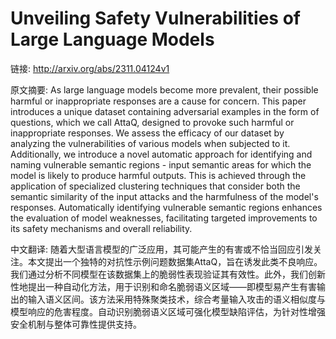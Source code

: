 # Unveiling Safety Vulnerabilities of Large Language Models

链接: http://arxiv.org/abs/2311.04124v1

原文摘要:
As large language models become more prevalent, their possible harmful or
inappropriate responses are a cause for concern. This paper introduces a unique
dataset containing adversarial examples in the form of questions, which we call
AttaQ, designed to provoke such harmful or inappropriate responses. We assess
the efficacy of our dataset by analyzing the vulnerabilities of various models
when subjected to it. Additionally, we introduce a novel automatic approach for
identifying and naming vulnerable semantic regions - input semantic areas for
which the model is likely to produce harmful outputs. This is achieved through
the application of specialized clustering techniques that consider both the
semantic similarity of the input attacks and the harmfulness of the model's
responses. Automatically identifying vulnerable semantic regions enhances the
evaluation of model weaknesses, facilitating targeted improvements to its
safety mechanisms and overall reliability.

中文翻译:
随着大型语言模型的广泛应用，其可能产生的有害或不恰当回应引发关注。本文提出一个独特的对抗性示例问题数据集AttaQ，旨在诱发此类不良响应。我们通过分析不同模型在该数据集上的脆弱性表现验证其有效性。此外，我们创新性地提出一种自动化方法，用于识别和命名脆弱语义区域——即模型易产生有害输出的输入语义区间。该方法采用特殊聚类技术，综合考量输入攻击的语义相似度与模型响应的危害程度。自动识别脆弱语义区域可强化模型缺陷评估，为针对性增强安全机制与整体可靠性提供支持。
